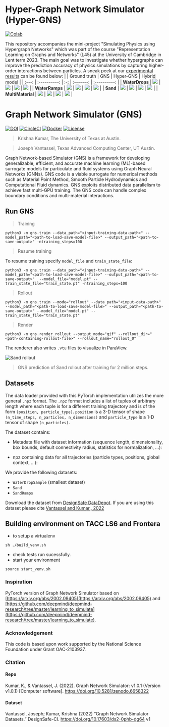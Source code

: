 # Hyper-Graph Network Simulator (Hyper-GNS)

[![Colab](https://colab.research.google.com/assets/colab-badge.svg)](https://colab.research.google.com/drive/166jKRO4kcG6RWGPcRUidZjwWIEjEeVTO#scrollTo=TZxyafg5cvTh)

This repository accompanies the mini-project "Simulating Physics using Hypergraph Networks" which was part of the course "Representation Learning on Graphs and Networks" (L45) at the University of Cambridge in Lent term 2023. The main goal was to investigate whether hypergraphs can improve the prediction accuracy of physics simulations by capturing higher-order interactions between particles. A sneak peek at our [experimental results](/experimental_results/) can be found below:
|       | Ground truth | GNS | Hyper-GNS | Hybrid model |
| :---: | :----------: | :-: | :-------: | :----------: |
| **WaterDrops** | ![](experimental_results/readme_gifs/water-drops/ground_truth.gif) | ![](experimental_results/readme_gifs/water-drops/gns.gif) | ![](experimental_results/readme_gifs/water-drops/hyper_gns.gif) | ![](experimental_results/readme_gifs/water-drops/hybrid_model.gif) |
| **WaterRamps** | ![](experimental_results/readme_gifs/water-ramps/ground_truth.gif) | ![](experimental_results/readme_gifs/water-ramps/gns.gif) | ![](experimental_results/readme_gifs/water-ramps/hyper_gns.gif) | ![](experimental_results/readme_gifs/water-ramps/hybrid_model.gif) |
| **Sand** | ![](experimental_results/readme_gifs/sand/ground_truth.gif) | ![](experimental_results/readme_gifs/sand/gns.gif) | ![](experimental_results/readme_gifs/sand/hyper_gns.gif) | ![](experimental_results/readme_gifs/sand/hybrid_model.gif) |
| **MultiMaterial** | ![](experimental_results/readme_gifs/multi-material/ground_truth.gif) | ![](experimental_results/readme_gifs/multi-material/gns.gif) | ![](experimental_results/readme_gifs/multi-material/hyper_gns.gif) | ![](experimental_results/readme_gifs/multi-material/hybrid_model.gif) |

# Graph Network Simulator (GNS)

[![DOI](https://zenodo.org/badge/427487727.svg)](https://zenodo.org/badge/latestdoi/427487727)
[![CircleCI](https://dl.circleci.com/status-badge/img/gh/geoelements/gns/tree/main.svg?style=svg)](https://dl.circleci.com/status-badge/redirect/gh/geoelements/gns/tree/main)
[![Docker](https://quay.io/repository/geoelements/gns/status "Docker Repository on Quay")](https://quay.io/repository/geoelements/gns)
[![License](https://img.shields.io/badge/license-MIT-blue.svg)](https://raw.githubusercontent.com/geoelements/gns/main/license.md)

> Krishna Kumar, The University of Texas at Austin.

> Joseph Vantassel, Texas Advanced Computing Center, UT Austin.

Graph Network-based Simulator (GNS) is a framework for developing generalizable, efficient, and accurate machine learning (ML)-based surrogate models for particulate and fluid systems using Graph Neural Networks (GNNs). GNS code is a viable surrogate for numerical methods such as Material Point Method, Smooth Particle Hydrodynamics and Computational Fluid dynamics. GNS exploits distributed data parallelism to achieve fast multi-GPU training. The GNS code can handle complex boundary conditions and multi-material interactions.

## Run GNS
> Training
```shell
python3 -m gns.train --data_path="<input-training-data-path>" --model_path="<path-to-load-save-model-file>" --output_path="<path-to-save-output>" -ntraining_steps=100
```

> Resume training

To resume training specify `model_file` and `train_state_file`:

```shell
python3 -m gns.train --data_path="<input-training-data-path>" --model_path="<path-to-load-save-model-file>" --output_path="<path-to-save-output>"  --model_file="model.pt" --train_state_file="train_state.pt" -ntraining_steps=100
```

> Rollout
```shell
python3 -m gns.train --mode="rollout" --data_path="<input-data-path>" --model_path="<path-to-load-save-model-file>" --output_path="<path-to-save-output>" --model_file="model.pt" --train_state_file="train_state.pt"
```

> Render
```shell
python3 -m gns.render_rollout --output_mode="gif" --rollout_dir="<path-containing-rollout-file>" --rollout_name="rollout_0"
```

The renderer also writes `.vtu` files to visualize in ParaView.

![Sand rollout](figs/rollout_0.gif)
> GNS prediction of Sand rollout after training for 2 million steps.

## Datasets

The data loader provided with this PyTorch implementation utilizes the more general `.npz` format. The `.npz` format includes a list of
tuples of arbitrary length where each tuple is for a different training trajectory
and is of the form `(position, particle_type)`. `position` is a 3-D tensor of
shape `(n_time_steps, n_particles, n_dimensions)` and `particle_type` is
a 1-D tensor of shape `(n_particles)`.  

The dataset contains:

* Metadata file with dataset information (sequence length, dimensionality, box bounds, default connectivity radius, statistics for normalization, ...):

* npz containing data for all trajectories (particle types, positions, global context, ...):

We provide the following datasets:
  * `WaterDropSample` (smallest dataset)
  * `Sand`
  * `SandRamps`

Download the dataset from [DesignSafe DataDepot](https://doi.org/10.17603/ds2-0phb-dg64). If you are using this dataset please cite [Vantassel and Kumar., 2022](https://github.com/geoelements/gns#dataset)


## Building environment on TACC LS6 and Frontera

- to setup a virtualenv

```shell
sh ./build_venv.sh
```

- check tests run sucessfully.
- start your environment

```shell
source start_venv.sh 
```

### Inspiration
PyTorch version of Graph Network Simulator based on [https://arxiv.org/abs/2002.09405](https://arxiv.org/abs/2002.09405) and [https://github.com/deepmind/deepmind-research/tree/master/learning_to_simulate](https://github.com/deepmind/deepmind-research/tree/master/learning_to_simulate).

### Acknowledgement
This code is based upon work supported by the National Science Foundation under Grant OAC-2103937.

### Citation

#### Repo
Kumar, K., & Vantassel, J. (2022). Graph Network Simulator: v1.0.1 (Version v1.0.1) [Computer software]. https://doi.org/10.5281/zenodo.6658322

#### Dataset
Vantassel, Joseph; Kumar, Krishna (2022) “Graph Network Simulator Datasets.” DesignSafe-CI. https://doi.org/10.17603/ds2-0phb-dg64 v1 
